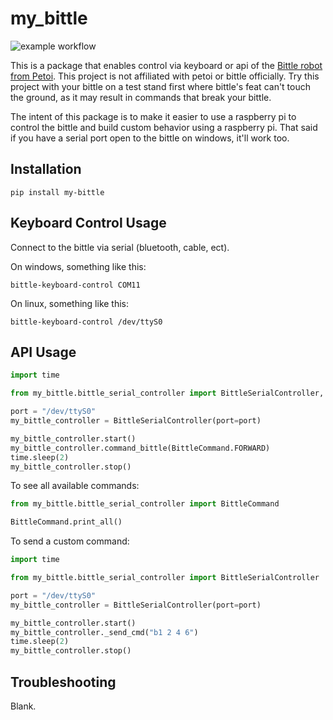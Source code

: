# my_bittle

![example workflow](https://github.com/MZandtheRaspberryPi/my_bittle/actions/workflows/pipeline.yaml/badge.svg)

This is a package that enables control via keyboard or api of
the [Bittle robot from Petoi](https://www.petoi.com/pages/bittle-open-source-bionic-robot-dog). This project is not
affiliated with petoi or bittle officially. Try this project with your bittle on a test stand first where bittle's feat
can't touch the ground, as it may result in commands that break your bittle.

The intent of this package is to make it easier to use a raspberry pi to control the bittle and build custom behavior
using a raspberry pi. That said if you have a serial port open to the bittle on windows, it'll work too.

## Installation

```
pip install my-bittle
```

## Keyboard Control Usage

Connect to the bittle via serial (bluetooth, cable, ect).

On windows, something like this:

```
bittle-keyboard-control COM11
```

On linux, something like this:

```
bittle-keyboard-control /dev/ttyS0
```

## API Usage

```python
import time

from my_bittle.bittle_serial_controller import BittleSerialController, BittleCommand

port = "/dev/ttyS0"
my_bittle_controller = BittleSerialController(port=port)

my_bittle_controller.start()
my_bittle_controller.command_bittle(BittleCommand.FORWARD)
time.sleep(2)
my_bittle_controller.stop()
```

To see all available commands:

```python
from my_bittle.bittle_serial_controller import BittleCommand

BittleCommand.print_all()
```

To send a custom command:

```python
import time

from my_bittle.bittle_serial_controller import BittleSerialController

port = "/dev/ttyS0"
my_bittle_controller = BittleSerialController(port=port)

my_bittle_controller.start()
my_bittle_controller._send_cmd("b1 2 4 6")
time.sleep(2)
my_bittle_controller.stop()
```

## Troubleshooting

Blank.
